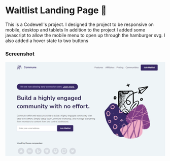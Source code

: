 
# Waitlist Landing Page 👋

This is a Codewell's project.
I designed the project to be responsive on mobile, desktop and tablets
In addition to the project I added some javascript to allow the mobile menu to open up through the hamburger svg. I also added a hover state to two buttons 

### Screenshot

![](Assets/waitlist.png)




